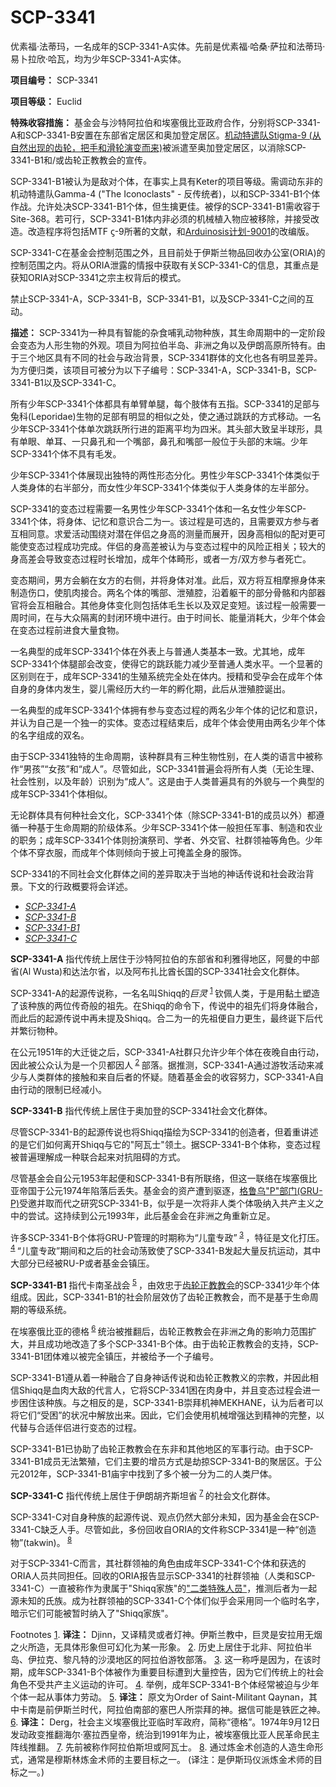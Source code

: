 # SCP-3341
                        




优素福·法蒂玛，一名成年的SCP-3341-A实体。先前是优素福·哈桑·萨拉和法蒂玛·易卜拉欣·哈瓦，均为少年SCP-3341-A实体。



**项目编号：** SCP-3341

**项目等级：** Euclid

**特殊收容措施：** 基金会与沙特阿拉伯和埃塞俄比亚政府合作，分别将SCP-3341-A和SCP-3341-B安置在东部省定居区和奥加登定居区。[机动特遣队Stigma-9 (从自然出现的齿轮，把手和滑轮演变而来)](/task-forces#toc35)被派遣至奥加登定居区，以消除SCP-3341-B1和/或齿轮正教教会的宣传。

SCP-3341-B1被认为是敌对个体，在事实上具有Keter的项目等级。需调动东非的机动特遣队Gamma-4 ("The Iconoclasts" - 反传统者)，以和SCP-3341-B1个体作战。允许处决SCP-3341-B1个体，但生擒更佳。被俘的SCP-3341-B1需收容于Site-368。若可行，SCP-3341-B1体内非必须的机械植入物应被移除，并接受改造。改造程序将包括MTF ϛ-9所著的文献，和<a shape='rect' class='newpage' href='/draft-proposal-for-programme-arduinosis-9001'>Arduinosis&#35745;&#21010;-9001</a>的改编版。

SCP-3341-C在基金会控制范围之外，且目前处于伊斯兰物品回收办公室(ORIA)的控制范围之内。将从ORIA泄露的情报中获取有关SCP-3341-C的信息，其重点是获知ORIA对SCP-3341之宗主权背后的模式。

禁止SCP-3341-A，SCP-3341-B，SCP-3341-B1，以及SCP-3341-C之间的互动。

**描述：** SCP-3341为一种具有智能的杂食哺乳动物种族，其生命周期中的一定阶段会变态为人形生物的外观。项目为阿拉伯半岛、非洲之角以及伊朗高原所特有。由于三个地区具有不同的社会与政治背景，SCP-3341群体的文化也各有明显差异。为方便归类，该项目可被分为以下子编号：SCP-3341-A，SCP-3341-B，SCP-3341-B1以及SCP-3341-C。

所有少年SCP-3341个体都具有单臂单腿，每个肢体有五指。SCP-3341的足部与兔科(Leporidae)生物的足部有明显的相似之处，使之通过跳跃的方式移动。一名少年SCP-3341个体单次跳跃所行进的距离平均为四米。其头部大致呈半球形，具有单眼、单耳、一只鼻孔和一个嘴部，鼻孔和嘴部一般位于头部的末端。少年SCP-3341个体不具有毛发。

少年SCP-3341个体展现出独特的两性形态分化。男性少年SCP-3341个体类似于人类身体的右半部分，而女性少年SCP-3341个体类似于人类身体的左半部分。

SCP-3341的变态过程需要一名男性少年SCP-3341个体和一名女性少年SCP-3341个体，将身体、记忆和意识合二为一。该过程是可选的，且需要双方参与者互相同意。求爱活动围绕对潜在伴侣之身高的测量而展开，因身高相似的配对更可能使变态过程成功完成。伴侣的身高差被认为与变态过程中的风险正相关；较大的身高差会导致变态过程时长增加，成年个体畸形，或者一方/双方参与者死亡。

变态期间，男方会躺在女方的右侧，并将身体对准。此后，双方将互相摩擦身体来制造伤口，使肌肉接合。两名个体的嘴部、泄殖腔，沿着躯干的部分骨骼和内部器官将会互相融合。其他身体变化则包括体毛生长以及双足变短。该过程一般需要一周时间，在与大众隔离的封闭环境中进行。由于时间长、能量消耗大，少年个体会在变态过程前进食大量食物。

一名典型的成年SCP-3341个体在外表上与普通人类基本一致。尤其地，成年SCP-3341个体腿部会改变，使得它的跳跃能力减少至普通人类水平。一个显著的区别则在于，成年SCP-3341的生殖系统完全处在体内。授精和受孕会在成年个体自身的身体内发生，婴儿需经历大约一年的孵化期，此后从泄殖腔诞出。

一名典型的成年SCP-3341个体拥有参与变态过程的两名少年个体的记忆和意识，并认为自己是一个独一的实体。变态过程结束后，成年个体会使用由两名少年个体的名字组成的双名。

由于SCP-3341独特的生命周期，该种群具有三种生物性别，在人类的语言中被称作“男孩”“女孩”和“成人”。尽管如此，SCP-3341普遍会将所有人类（无论生理、社会性别，以及年龄）识别为“成人”。这是由于人类普遍具有的外貌与一个典型的成年SCP-3341个体相似。

无论群体具有何种社会文化，SCP-3341个体（除SCP-3341-B1的成员以外）都遵循一种基于生命周期的阶级体系。少年SCP-3341个体一般担任军事、制造和农业的职务；成年SCP-3341个体则扮演祭司、学者、外交官、社群领袖等角色。少年个体不穿衣服，而成年个体则倾向于披上可掩盖全身的服饰。

SCP-3341的不同社会文化群体之间的差异取决于当地的神话传说和社会政治背景。下文的行政概要将会详述。



- [*SCP-3341-A* ](javascript:;)
- [*SCP-3341-B* ](javascript:;)
- [*SCP-3341-B1* ](javascript:;)
- [*SCP-3341-C* ](javascript:;)



**SCP-3341-A** 指代传统上居住于沙特阿拉伯的东部省和利雅得地区，阿曼的中部省(Al Wusta)和达法尔省，以及阿布扎比酋长国的SCP-3341社会文化群体。

SCP-3341-A的起源传说称，一名名叫Shiqq的*巨灵* <sup class='footnoteref'>
 <a shape='rect' class='footnoteref' id='footnoteref-1' href='javascript:;' onclick='WIKIDOT.page.utils.scrollToReference(&apos;footnote-1&apos;)'>1</a>
</sup>钦佩人类，于是用黏土塑造了该种族的两位传奇般的祖先。在Shiqq的命令下，传说中的祖先们将身体融合，而此后的起源传说中再未提及Shiqq。合二为一的先祖便自力更生，最终诞下后代并繁衍物种。

在公元1951年的大迁徙之后，SCP-3341-A社群只允许少年个体在夜晚自由行动，因此被公众认为是一个贝都因人<sup class='footnoteref'>
 <a shape='rect' class='footnoteref' id='footnoteref-2' href='javascript:;' onclick='WIKIDOT.page.utils.scrollToReference(&apos;footnote-2&apos;)'>2</a>
</sup>部落。据推测，SCP-3341-A通过游牧活动来减少与人类群体的接触和来自后者的怀疑。随着基金会的收容努力，SCP-3341-A自由行动的限制已经减小。



**SCP-3341-B** 指代传统上居住于奥加登的SCP-3341社会文化群体。

尽管SCP-3341-B的起源传说也将Shiqq描绘为SCP-3341的创造者，但着重讲述的是它们如何离开Shiqq与它的"阿瓦士"领土。据SCP-3341-B个体称，变态过程被普遍理解成一种联合起来对抗阻碍的方式。

尽管基金会自公元1953年起便和SCP-3341-B有所联络，但这一联络在埃塞俄比亚帝国于公元1974年陷落后丢失。基金会的资产遭到驱逐，[格鲁乌"P"部门(GRU-P)](/the-coldest-war-hub)受邀并取而代之研究SCP-3341-B，似乎是一次将非人类个体吸纳入共产主义之中的尝试。这持续到公元1993年，此后基金会在非洲之角重新立足。

许多SCP-3341-B个体将GRU-P管理的时期称为“儿童专政”<sup class='footnoteref'>
 <a shape='rect' class='footnoteref' id='footnoteref-3' href='javascript:;' onclick='WIKIDOT.page.utils.scrollToReference(&apos;footnote-3&apos;)'>3</a>
</sup>，特征是文化打压。<sup class='footnoteref'>
 <a shape='rect' class='footnoteref' id='footnoteref-4' href='javascript:;' onclick='WIKIDOT.page.utils.scrollToReference(&apos;footnote-4&apos;)'>4</a>
</sup>“儿童专政”期间和之后的社会动荡致使了SCP-3341-B发起大量反抗运动，其中大部分已经被RU-P或者基金会镇压。



**SCP-3341-B1** 指代卡南圣战会<sup class='footnoteref'>
 <a shape='rect' class='footnoteref' id='footnoteref-5' href='javascript:;' onclick='WIKIDOT.page.utils.scrollToReference(&apos;footnote-5&apos;)'>5</a>
</sup>，由效忠于[齿轮正教教会](/church-of-the-broken-god-hub)的SCP-3341少年个体组成。因此，SCP-3341-B1的社会阶层效仿了齿轮正教教会，而不是基于生命周期的等级系统。

在埃塞俄比亚的德格<sup class='footnoteref'>
 <a shape='rect' class='footnoteref' id='footnoteref-6' href='javascript:;' onclick='WIKIDOT.page.utils.scrollToReference(&apos;footnote-6&apos;)'>6</a>
</sup>统治被推翻后，齿轮正教教会在非洲之角的影响力范围扩大，并且成功地改造了多个SCP-3341-B个体。由于齿轮正教教会的支持，SCP-3341-B1团体难以被完全镇压，并被给予一个子编号。

SCP-3341-B1遵从着一种融合了自身神话传说和齿轮正教教义的宗教，并因此相信Shiqq是血肉大敌的代言人，它将SCP-3341困在肉身中，并且变态过程会进一步困住该种族。与之相反的是，SCP-3341-B崇拜机神MEKHANE，认为后者可以将它们“受困”的状况中解放出来。因此，它们会使用机械增强达到精神的完整，以代替与合适伴侣进行变态的过程。

SCP-3341-B1已协助了齿轮正教教会在东非和其他地区的军事行动。由于SCP-3341-B1成员无法繁殖，它们主要的增员方式是劫掠SCP-3341-B的聚居区。于公元2012年，SCP-3341-B1庙宇中找到了多个被一分为二的人类尸体。



**SCP-3341-C** 指代传统上居住于伊朗胡齐斯坦省<sup class='footnoteref'>
 <a shape='rect' class='footnoteref' id='footnoteref-7' href='javascript:;' onclick='WIKIDOT.page.utils.scrollToReference(&apos;footnote-7&apos;)'>7</a>
</sup>的社会文化群体。

SCP-3341-C对自身种族的起源传说、观点仍然大部分未知，因为基金会在SCP-3341-C缺乏人手。尽管如此，多份回收自ORIA的文件称SCP-3341是一种“创造物”(takwin)。<sup class='footnoteref'>
 <a shape='rect' class='footnoteref' id='footnoteref-8' href='javascript:;' onclick='WIKIDOT.page.utils.scrollToReference(&apos;footnote-8&apos;)'>8</a>
</sup>

对于SCP-3341-C而言，其社群领袖的角色由成年SCP-3341-C个体和获选的ORIA人员共同担任。回收的ORIA报告显示SCP-3341的社群领袖（人类和SCP-3341-C）一直被称作为隶属于"Shiqq家族"的["二类特殊人员"](/oria-hub)，推测后者为一起源未知的氏族。成为社群领袖的SCP-3341-C个体们似乎会采用同一个临时名字，暗示它们可能被暂时纳入了"Shiqq家族"。






Footnotes
<a shape='rect' href='javascript:;' onclick='WIKIDOT.page.utils.scrollToReference(&apos;footnoteref-1&apos;)'>1</a>. **译注：** Djinn，又译精灵或者灯神。伊斯兰教中，巨灵是安拉用无烟之火所造，无具体形象但可幻化为某一形象。
<a shape='rect' href='javascript:;' onclick='WIKIDOT.page.utils.scrollToReference(&apos;footnoteref-2&apos;)'>2</a>. 历史上居住于北非、阿拉伯半岛、伊拉克、黎凡特的沙漠地区的阿拉伯游牧部落。
<a shape='rect' href='javascript:;' onclick='WIKIDOT.page.utils.scrollToReference(&apos;footnoteref-3&apos;)'>3</a>. 这一称呼是因为，在该时期，成年SCP-3341-B个体被作为重要目标遭到大量控告，因为它们传统上的社会角色不受共产主义运动的许可。
<a shape='rect' href='javascript:;' onclick='WIKIDOT.page.utils.scrollToReference(&apos;footnoteref-4&apos;)'>4</a>. 举例，成年SCP-3341-B个体经常被迫与少年个体一起从事体力劳动。
<a shape='rect' href='javascript:;' onclick='WIKIDOT.page.utils.scrollToReference(&apos;footnoteref-5&apos;)'>5</a>. **译注：** 原文为Order of Saint-Militant Qaynan，其中卡南是前伊斯兰时代，阿拉伯南部的塞巴人所崇拜的神。据信可能是铁匠之神。
<a shape='rect' href='javascript:;' onclick='WIKIDOT.page.utils.scrollToReference(&apos;footnoteref-6&apos;)'>6</a>. **译注：** Derg，社会主义埃塞俄比亚临时军政府，简称“德格”。1974年9月12日发动政变推翻海尔·塞拉西皇帝，统治到1991年为止，被埃塞俄比亚人民革命民主阵线推翻。
<a shape='rect' href='javascript:;' onclick='WIKIDOT.page.utils.scrollToReference(&apos;footnoteref-7&apos;)'>7</a>. 先前被称作阿拉伯斯坦或阿瓦士。
<a shape='rect' href='javascript:;' onclick='WIKIDOT.page.utils.scrollToReference(&apos;footnoteref-8&apos;)'>8</a>. 通过炼金术创造的人造生命形式，通常是穆斯林炼金术师的主要目标之一。 (译注：是伊斯玛仪派炼金术师的目标之一。)


                    